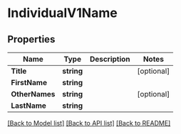 # IndividualV1Name

## Properties

Name | Type | Description | Notes
------------ | ------------- | ------------- | -------------
**Title** | **string** |  | [optional] 
**FirstName** | **string** |  | 
**OtherNames** | **string** |  | [optional] 
**LastName** | **string** |  | 

[[Back to Model list]](../README.md#documentation-for-models) [[Back to API list]](../README.md#documentation-for-api-endpoints) [[Back to README]](../README.md)


